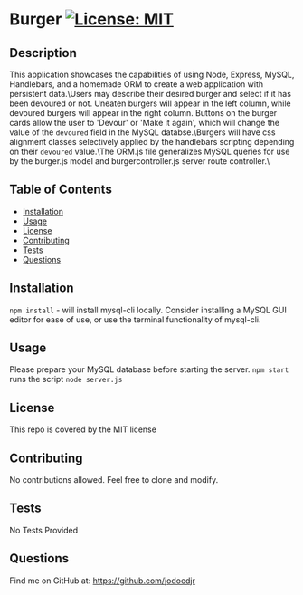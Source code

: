# Burger    [![License: MIT](https://img.shields.io/badge/License-MIT-yellow.svg)](https://opensource.org/licenses/MIT)

## Description 

This application showcases the capabilities of using Node, Express, MySQL, Handlebars, and a homemade ORM to create a web application with persistent data.\Users may describe their desired burger and select if it has been devoured or not. Uneaten burgers will appear in the left column, while devoured burgers will appear in the right column. Buttons on the burger cards allow the user to 'Devour' or 'Make it again', which will change the value of the `devoured` field in the MySQL databse.\Burgers will have css alignment classes selectively applied by the handlebars scripting depending on their `devoured` value.\The ORM.js file generalizes MySQL queries for use by the burger.js model and burgercontroller.js server route controller.\


## Table of Contents

* [Installation](#installation)
* [Usage](#usage)
* [License](#license)
* [Contributing](#contributing)
* [Tests](#tests)
* [Questions](#questions)


## Installation

`npm install` - will install mysql-cli locally. Consider installing a MySQL GUI editor for ease of use, or use the terminal functionality of mysql-cli.


## Usage 

Please prepare your MySQL database before starting the server. `npm start` runs the script `node server.js`


## License

This repo is covered by the MIT license


## Contributing

No contributions allowed. Feel free to clone and modify.


## Tests

No Tests Provided


## Questions

Find me on GitHub at: https://github.com/jodoedjr

